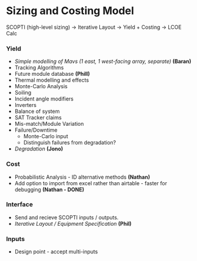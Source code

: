 # Sizing and Costing Model

SCOPTI (high-level sizing) -> Iterative Layout -> Yield + Costing -> LCOE Calc

### Yield

* *Simple modelling of Mavs (1 east, 1 west-facing array, separate)* **(Baran)**
* Tracking Algorithms
* Future module database **(Phill)**
* Thermal modelling and effects
* Monte-Carlo Analysis
* Soiling
* Incident angle modifiers
* Inverters 
* Balance of system
* SAT Tracker claims
* Mis-match/Module Variation
* Failure/Downtime
  * Monte-Carlo input
  * Distinguish failures from degradation?
* *Degradation* **(Jono)**

### Cost
* Probabilistic Analysis - ID alternative methods **(Nathan)**
* Add option to import from excel rather than airtable - faster for debugging **(Nathan - DONE)**

### Interface
* Send and recieve SCOPTI inputs / outputs.
* *Iterative Layout / Equipment Specification* **(Phil)**
 

### Inputs
* Design point - accept multi-inputs

